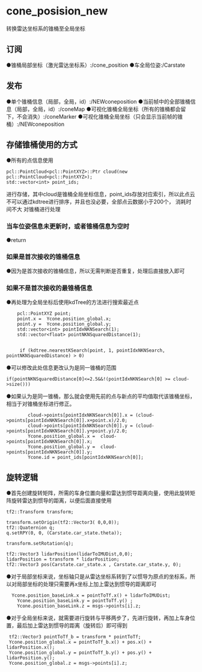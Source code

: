# cone_posision_new
转换雷达坐标系的锥桶至全局坐标
## 订阅
●锥桶局部坐标（激光雷达坐标系）:/cone_position
●车全局位姿:/Carstate
## 发布
●单个锥桶信息（局部，全局，id）:/NEWconeposition
●当前帧中的全部锥桶信息（局部，全局，id）:/coneMap
●可视化锥桶全局坐标（所有的锥桶都会留下，不会消失）:/coneMarker
●可视化锥桶全局坐标（只会显示当前帧的锥桶）:/NEWconeposition
## 存储锥桶使用的方式
●所有的点信息使用
``` 
pcl::PointCloud<pcl::PointXYZ>::Ptr cloud(new pcl::PointCloud<pcl::PointXYZ>);
std::vector<int> point_ids;
``` 
进行存储，其中cloud是锥桶全局坐标信息，point_ids存放对应索引，所以此点云不可以通过kdtree进行排序，并且也没必要，全部点云数据小于200个， 消耗时间不大
对锥桶进行处理
### 当车位姿信息未更新时，或者锥桶信息为空时
●return
### 如果是首次接收的锥桶信息
●因为是首次接收的锥桶信息，所以无需判断是否重复，处理后直接放入即可
### 如果不是首次接收的最锥桶信息
●再处理为全局坐标后使用kdTree的方法进行搜索最近点

``` 
    pcl::PointXYZ point;
    point.x =  Ycone.position_global.x;
    point.y =  Ycone.position_global.y;
    std::vector<int> pointIdxNKNSearch(1);
    std::vector<float> pointNKNSquaredDistance(1);


     if (kdtree.nearestKSearch(point, 1, pointIdxNKNSearch, pointNKNSquaredDistance) > 0)
```

●可以修改此处信息更改认为是同一锥桶的范围

``` 
if(pointNKNSquaredDistance[0]<=2.5&&!(pointIdxNKNSearch[0] >= cloud->size()))
``` 
●如果认为是同一锥桶，那么就会使用先前的点与新点的平均值取代该锥桶坐标，相当于对锥桶坐标进行修正。
``` 
        cloud->points[pointIdxNKNSearch[0]].x = (cloud->points[pointIdxNKNSearch[0]].x+point.x)/2.0;
        cloud->points[pointIdxNKNSearch[0]].y = (cloud->points[pointIdxNKNSearch[0]].y+point.y)/2.0;
        Ycone.position_global.x =  cloud->points[pointIdxNKNSearch[0]].x;
        Ycone.position_global.y =  cloud->points[pointIdxNKNSearch[0]].y;
        Ycone.id = point_ids[pointIdxNKNSearch[0]];
``` 
## 旋转逻辑
●首先创建旋转矩阵，所需的车身位置向量和雷达到惯导距离向量，使用此旋转矩阵旋转雷达到惯导的距离，以便后面直接使用

``` 
tf2::Transform transform;

transform.setOrigin(tf2::Vector3( 0,0,0));
tf2::Quaternion q;
q.setRPY(0, 0, (Carstate.car_state.theta));

transform.setRotation(q);

tf2::Vector3 lidarPosition(lidarToIMUDist,0,0);
lidarPosition = transform * lidarPosition;
tf2::Vector3 pos(Carstate.car_state.x , Carstate.car_state.y, 0);
```

●对于局部坐标来说，坐标轴只是从雷达坐标系转到了以惯导为原点的坐标系，所以对局部坐标的处理只需要再x坐标上加上雷达到惯导的距离即可

``` 
  Ycone.position_baseLink.x = pointToTf.x() + lidarToIMUDist;
    Ycone.position_baseLink.y = pointToTf.y() ;
    Ycone.position_baseLink.z = msgs->points[i].z;
```


●对于全局坐标来说，就需要进行旋转与平移两步了，先进行旋转，再加上车身位置，最后加上雷达到惯导的距离（旋转后）即可得到

``` 
 tf2::Vector3 pointToTf_b = transform * pointToTf;
 Ycone.position_global.x = pointToTf_b.x() + pos.x() +           lidarPosition.x(); 
 Ycone.position_global.y = pointToTf_b.y() + pos.y() + lidarPosition.y();
 Ycone.position_global.z = msgs->points[i].z;
``` 

